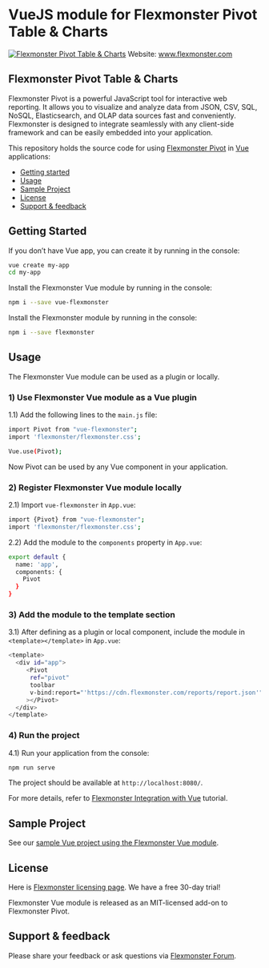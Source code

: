 # VueJS module for Flexmonster Pivot Table & Charts 
[![Flexmonster Pivot Table & Charts](https://www.flexmonster.com/fm_uploads/2020/06/GitHub_fm.png)](https://flexmonster.com)
Website: www.flexmonster.com

## Flexmonster Pivot Table & Charts

Flexmonster Pivot is a powerful JavaScript tool for interactive web reporting. It allows you to visualize and analyze data from JSON, CSV, SQL, NoSQL, Elasticsearch, and OLAP data sources fast and conveniently. Flexmonster is designed to integrate seamlessly with any client-side framework and can be easily embedded into your application.

This repository holds the source code for using [Flexmonster Pivot](https://www.flexmonster.com/) in [Vue](https://vuejs.org/) applications: 

* [Getting started](#getting-started)
* [Usage](#usage)
* [Sample Project](#sample-project)
* [License](#license)
* [Support & feedback](#support-feedback)


## <a name="getting-started"></a>Getting Started ##

If you don’t have Vue app, you can create it by running in the console:

```bash
vue create my-app
cd my-app
```

Install the Flexmonster Vue module by running in the console:

```bash
npm i --save vue-flexmonster
```

Install the Flexmonster module by running in the console:

```bash
npm i --save flexmonster
```

## <a name="usage"></a>Usage ##

The Flexmonster Vue module can be used as a plugin or locally.

### 1) Use Flexmonster Vue module as a Vue plugin

1.1) Add the following lines to the `main.js` file:

```bash
import Pivot from "vue-flexmonster";
import 'flexmonster/flexmonster.css';

Vue.use(Pivot);
```

Now Pivot can be used by any Vue component in your application.

### 2) Register Flexmonster Vue module locally

2.1) Import `vue-flexmonster` in `App.vue`:

```bash
import {Pivot} from "vue-flexmonster";
import 'flexmonster/flexmonster.css';
```

2.2) Add the module to the `components` property in `App.vue`:

```bash
export default {
  name: 'app',
  components: {
    Pivot
  }
}
```

### 3) Add the module to the template section
3.1) After defining as a plugin or local component, include the module in `<template></template>` in `App.vue`:

```bash
<template>
  <div id="app">
     <Pivot
      ref="pivot"
      toolbar
      v-bind:report="'https://cdn.flexmonster.com/reports/report.json'"
     ></Pivot>
  </div>
</template>
```

### 4) Run the project
4.1) Run your application from the console:

```bash
npm run serve
```

The project should be available at `http://localhost:8080/`.

For more details, refer to [Flexmonster Integration with Vue](https://www.flexmonster.com/doc/integration-with-vue/) tutorial.

## <a name="sample-project"></a>Sample Project ##

See our [sample Vue project using the Flexmonster Vue module](https://github.com/flexmonster/pivot-vue).

## <a name="license"></a>License ##

Here is [Flexmonster licensing page](https://www.flexmonster.com/pivot-table-editions-and-pricing/). We have a free 30-day trial! 

Flexmonster Vue module is released as an MIT-licensed add-on to Flexmonster Pivot.

## <a name="support-feedback"></a>Support & feedback ##

Please share your feedback or ask questions via [Flexmonster Forum](https://www.flexmonster.com/forum/).

